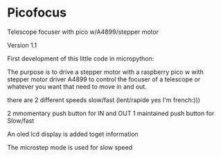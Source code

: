 # Picofocus
Telescope focuser with pico w/A4899/stepper motor

Version 1.1

First development of this little code in micropython:

The purpose is to drive a stepper motor with a raspberry pico w with stepper motor driver A4899 to control the focuser of a telescope or whatever you want that need to move in and out.

there are 2 different speeds slow/fast (lent/rapide  yes I'm french:)))

2 mmomentary push button for IN and OUT
1 maintained push button for Slow/fast

An oled lcd display is added toget information

The microstep mode is used for slow speed






